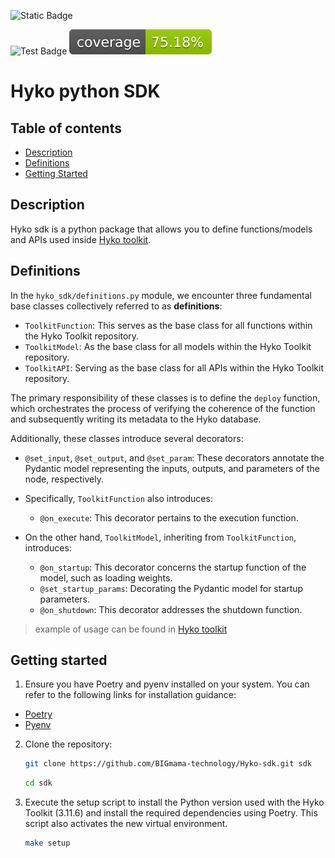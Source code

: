 <!-- x-release-please-start-version -->
![Static Badge](https://img.shields.io/badge/Release-v4.5.0-/?style=flat&logo=track) 

![Test Badge](https://github.com/bigmama-technology/Hyko-sdk/actions/workflows/test.yml/badge.svg)
![Test Coverage](./reports/coverage-badge.svg) 
<!-- x-release-please-end -->

# Hyko python SDK
## Table of contents

- [Description](#description)
- [Definitions](#definitions)
- [Getting Started](#getting-started)

## Description 

Hyko sdk is a python package that allows you to define functions/models and APIs used inside [Hyko toolkit](https://github.com/BIGmama-technology/Hyko-toolkit).

## Definitions

In the `hyko_sdk/definitions.py` module, we encounter three fundamental base classes collectively referred to as **definitions**:

- `ToolkitFunction`: This serves as the base class for all functions within the Hyko Toolkit repository.
- `ToolkitModel`: As the base class for all models within the Hyko Toolkit repository.
- `ToolkitAPI`: Serving as the base class for all APIs within the Hyko Toolkit repository.

The primary responsibility of these classes is to define the `deploy` function, which orchestrates the process of verifying the coherence of the function and subsequently writing its metadata to the Hyko database.

Additionally, these classes introduce several decorators:

- `@set_input`, `@set_output`, and `@set_param`: These decorators annotate the Pydantic model representing the inputs, outputs, and parameters of the node, respectively.

- Specifically, `ToolkitFunction` also introduces:
  - `@on_execute`: This decorator pertains to the execution function.

- On the other hand, `ToolkitModel`, inheriting from `ToolkitFunction`, introduces:
  - `@on_startup`: This decorator concerns the startup function of the model, such as loading weights.
  - `@set_startup_params`: Decorating the Pydantic model for startup parameters.
  - `@on_shutdown`: This decorator addresses the shutdown function.

> example of usage can be found in [Hyko toolkit](https://github.com/BIGmama-technology/Hyko-toolkit)

## Getting started

1. Ensure you have Poetry and pyenv installed on your system. You can refer to the following links for installation guidance:

- [Poetry](https://python-poetry.org/docs/#installation)
- [Pyenv](https://github.com/pyenv/pyenv)

2. Clone the repository:

    ```bash
    git clone https://github.com/BIGmama-technology/Hyko-sdk.git sdk
    ```

    ```bash
    cd sdk
    ```

3. Execute the setup script to install the Python version used with the Hyko Toolkit (3.11.6) and install the required dependencies using Poetry. This script also activates the new virtual environment.

    ```bash
    make setup
    ```
